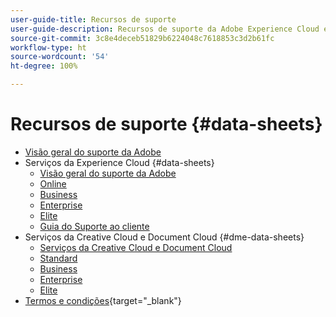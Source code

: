 ```yaml
---
user-guide-title: Recursos de suporte
user-guide-description: Recursos de suporte da Adobe Experience Cloud e da Adobe Experience Platform.
source-git-commit: 3c8e4deceb51829b6224048c7618853c3d2b61fc
workflow-type: ht
source-wordcount: '54'
ht-degree: 100%

---
```



# Recursos de suporte {#data-sheets}

+ [Visão geral do suporte da Adobe](overview.md)
+ Serviços da Experience Cloud {#data-sheets}
   + [Visão geral do suporte da Adobe](dx-overview.md)
   + [Online](online.md)
   + [Business](business.md)
   + [Enterprise](enterprise.md)
   + [Elite](elite.md)
   + [Guia do Suporte ao cliente](support-guide.md)
+ Serviços da Creative Cloud e Document Cloud {#dme-data-sheets}
   + [Serviços da Creative Cloud e Document Cloud](dme-overview.md)
   + [Standard](dme-standard.md)
   + [Business](dme-business.md)
   + [Enterprise](dme-enterprise.md)
   + [Elite](dme-elite.md)
+ [Termos e condições](https://helpx.adobe.com/br/support/programs/support-policies-terms-conditions.html){target="_blank"}

<!--

Articles must be added to this TOC file in order to render.

Use this list format to specify links to articles and section headings that expand and collapse in the left rail of the user guide.

An article link CANNOT be used as a section heading.
-->
